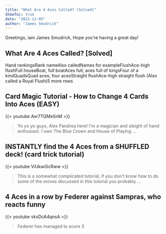 ```yaml
---
title: "What Are 4 Aces Called? [Solved]"
ShowToc: true 
date: "2021-12-05"
author: "James Smudrick" 
---
```


Greetings, iam James Smudrick, Hope you're having a great day!
## What Are 4 Aces Called? [Solved]
Hand rankingsRank nameAlso calledNames for exampleFlushAce-high flushFull houseBoat, full boatAces full; aces full of kingsFour of a kindQuadsQuad aces; four acesStraight flushAce-high straight flush (Also called a Royal Flush)5 more rows

## Card Magic Tutorial - How to Change 4 Cards Into Aces (EASY)
{{< youtube Asr7TQMeSnM >}}
>Yo yo yo guys, Alex Pandrea here! I'm a magician and sleight of hand enthusiast. I own The Blue Crown and House of Playing ...

## INSTANTLY find the 4 Aces from a SHUFFLED deck! (card trick tutorial)
{{< youtube ViUkwiScRww >}}
>This is a somewhat complicated tutorial, if you don't know how to do some of the moves discussed in this tutorial you probably ...

## 4 Aces in a row by Federer against Sampras, who reacts funny
{{< youtube vkxDcA4qnsA >}}
>Federer has managed to score 3 

